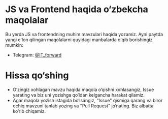 # JS va Frontend haqida o‘zbekcha maqolalar

Bu yerda JS va frontendning muhim mavzulari haqida yozamiz.
Ayni paytda yangi e'lon qilingan maqolalarni quyidagi manbalarda o'qib borishingiz mumkin:

- Telegram: [@IT_forward](https://t.me/IT_forward)

# Hissa qo‘shing

- O‘zingiz xohlagan mavzu haqida maqola o‘qishni xohlasangiz, Issue yarating va biz uni yozishga qo‘ldan kelgancha harakat qilamiz.
- Agar maqola yozish istagida bo‘lsangiz, "Issue" qismiga qarang va biror ochiq mavzuni tanlab yozing va "Pull Request" jo‘nating. Biz albatta ko‘rib chiqamiz.
